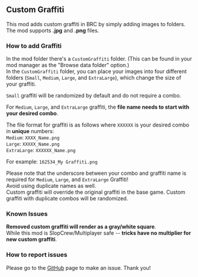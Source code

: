 ## Custom Graffiti
This mod adds custom graffiti in BRC by simply adding images to folders. <br/>
The mod supports **.jpg** and **.png** files.

### How to add Graffiti
In the mod folder there's a `CustomGraffiti` folder. (This can be found in your mod manager as the "Browse data folder" option.) <br/>
In the `CustomGraffiti` folder, you can place your images into four different folders (`Small`, `Medium`, `Large`, and `ExtraLarge`), which change the size of your graffiti. <br/>

`Small` graffiti will be randomized by default and do not require a combo. <br/>

For `Medium`, `Large`, and `ExtraLarge` graffiti, the **file name needs to start with your desired combo**. <br/>

The file format for graffiti is as follows where `XXXXXX` is your desired combo in **unique** numbers: <br/>
`Medium`: `XXXX_Name.png` <br/>
`Large`: `XXXXX_Name.png` <br/>
`ExtraLarge`: `XXXXXX_Name.png` <br/>

For example: `162534_My Graffiti.png`

Please note that the underscore between your combo and graffiti name is required for `Medium`, `Large`, and `ExtraLarge` Graffiti! <br/>
Avoid using duplicate names as well. <br/>
Custom graffiti will override the original graffiti in the base game. Custom graffiti with duplicate combos will be randomized.

### Known Issues
**Removed custom graffiti will render as a gray/white square**. <br/>
While this mod is SlopCrew/Multiplayer safe -- **tricks have no multiplier for new custom graffiti**. <br/>

### How to report issues
Please go to the [GitHub](https://github.com/tari-cat/CustomGraffiti) page to make an issue. Thank you!
